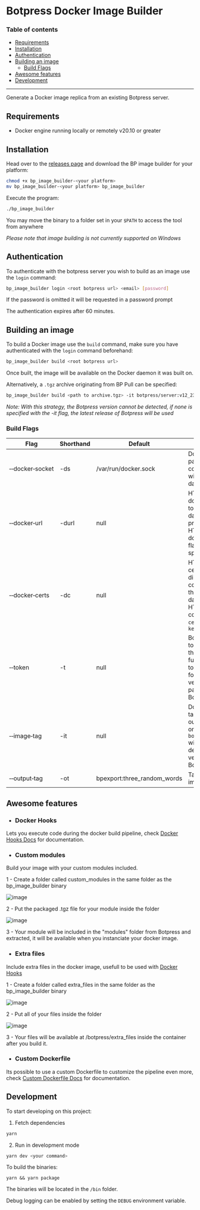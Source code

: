 # Botpress Docker Image Builder

### Table of contents
  - [Requirements](#requirements)
  - [Installation](#installation)
  - [Authentication](#authentication)
  - [Building an image](#building-an-image)
    - [Build Flags](#build-flags)
  - [Awesome features](#awesome-features)
  - [Development](#development)

----

Generate a Docker image replica from an existing Botpress server.


## Requirements
- Docker engine running locally or remotely v20.10 or greater
## Installation
Head over to the [releases page](https://github.com/botpress/solutions/releases) and download the BP image builder for your platform:

```sh
chmod +x bp_image_builder-<your platform>
mv bp_image_builder-<your platform> bp_image_builder
```

Execute the program:
```sh
./bp_image_builder
```
You may move the binary to a folder set in your `$PATH` to access the tool from anywhere

_Please note that image building is not currently supported on Windows_

## Authentication

To authenticate with the botpress server you wish to build as an image use the `login` command:

```sh
bp_image_builder login <root botpress url> <email> [password]
```

If the password is omitted it will be requested in a password prompt

The authentication expires after 60 minutes.

## Building an image

To build a Docker image use the `build` command, make sure you have authenticated with the `login` command beforehand:

```sh
bp_image_builder build <root botpress url>
```
Once built, the image will be available on the Docker daemon it was built on.

Alternatively, a `.tgz` archive originating from BP Pull can be specified:
```sh
bp_image_builder build <path to archive.tgz> -it botpress/server:v12_23_0
```
*Note: With this strategy, the Botpress version cannot be detected, if none is specified with the -it flag, the latest release of Botpress will be used*

### Build Flags
| Flag | Shorthand | Default | Description |
|------|-----------|---------|-------------|
| &#x2011;&#x2011;docker&#x2011;socket | -ds | /var/run/docker.sock | Docker socket path to use to communicate with the docker daemon |
| &#x2011;&#x2011;docker&#x2011;url | -durl | null | HTTP url of the docker daemon to use, if the daemon is protected by HTTPS, the docker-certs flag must be specified |
| &#x2011;&#x2011;docker&#x2011;certs | -dc | null | HTTPS certificate directory for connecting to the docker daemon via HTTPS, must contain `ca.pem`, `cert.pem` and `key.pem` |
| &#x2011;&#x2011;token | -t | null | Botpress JWT token to bypass the `login` function, the token can be found in the version control page of the Botpress UI |
| &#x2011;&#x2011;image&#x2011;tag | -it | null | Docker image tag to base the output image on, defaults to `botpress/server` with the detected version of Botpress |
| &#x2011;&#x2011;output&#x2011;tag | -ot | bpexport:three_random_words | Tag of the built image |


## Awesome features

- ### Docker Hooks
Lets you execute code during the docker build pipeline, check [Docker Hooks Docs](https://github.com/botpress/solutions/tree/master/custom_tools/bp_image_builder/docker_hooks) for documentation.

- ### Custom modules
Build your image with your custom modules included.

  1 - Create a folder called custom_modules in the same folder as the bp_image_builder binary

  ![image](https://user-images.githubusercontent.com/13484138/155409555-a76ea07d-bb6c-4379-bed8-e7c7cd1c96d3.png)

  2 - Put the packaged .tgz file for your module inside the folder

  ![image](https://user-images.githubusercontent.com/13484138/155409697-5b0826ce-ac77-404f-9ef9-11c70d5c3ddd.png)

  3 - Your module will be included in the "modules" folder from Botpress and extracted, it will be available when you instanciate your docker image.

- ### Extra files
Include extra files in the docker image, usefull to be used with [Docker Hooks](https://github.com/botpress/solutions/tree/master/custom_tools/bp_image_builder/docker_hooks) 


  1 - Create a folder called extra_files in the same folder as the bp_image_builder binary

  ![image](https://user-images.githubusercontent.com/13484138/155410034-6a8deb55-07d2-4d88-82ae-6c415c8619fa.png)

  2 - Put all of your files inside the folder

  ![image](https://user-images.githubusercontent.com/13484138/155410123-eef14594-446e-4017-87f1-b963c1bcdacf.png)

  3 - Your files will be available at /botpress/extra_files inside the container after you build it.

- ### Custom Dockerfile
Its possible to use a custom Dockerfile to customize the pipeline even more, check [Custom Dockerfile Docs](https://github.com/botpress/solutions/tree/master/custom_tools/bp_image_builder/custom_dockerfile) for documentation.

## Development
To start developing on this project:

1. Fetch dependencies
```sh
yarn
```

2. Run in development mode
```sh
yarn dev <your command>
```

To build the binaries:
```
yarn && yarn package
```
The binaries will be located in the `/bin` folder.

Debug logging can be enabled by setting the `DEBUG` environment variable.
